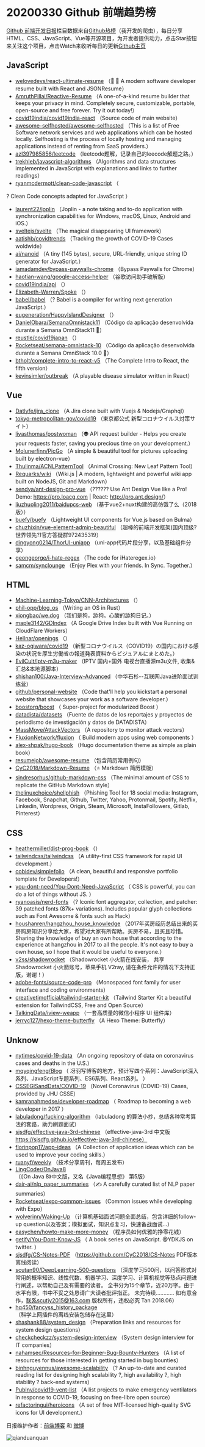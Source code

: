 # 20200330 Github 前端趋势榜

[Github 前端开发日报](https://qdkfweb.cn/c/news)栏目数据来自[Github热榜](https://github.qdkfweb.cn/)（我开发的爬虫），每日分享HTML、CSS、JavaScript、Vue等开源项目，为开发者提供动力，点击Star按钮来关注这个项目，点击Watch来收听每日的更新[Github主页](https://github.com/kujian/githubTrending)
## JavaScript

* [welovedevs/react-ultimate-resume](https://github.com/welovedevs/react-ultimate-resume) （&#x1f4bc; &#x1f3a8; A modern software developer resume built with React and JSONResume）
* [AmruthPillai/Reactive-Resume](https://github.com/AmruthPillai/Reactive-Resume) （A one-of-a-kind resume builder that keeps your privacy in mind. Completely secure, customizable, portable, open-source and free forever. Try it out today!）
* [covid19india/covid19india-react](https://github.com/covid19india/covid19india-react) （Source code of main website）
* [awesome-selfhosted/awesome-selfhosted](https://github.com/awesome-selfhosted/awesome-selfhosted) （This is a list of Free Software network services and web applications which can be hosted locally. Selfhosting is the process of locally hosting and managing applications instead of renting from SaaS providers.）
* [azl397985856/leetcode](https://github.com/azl397985856/leetcode) （leetcode题解，记录自己的leecode解题之路。）
* [trekhleb/javascript-algorithms](https://github.com/trekhleb/javascript-algorithms) （Algorithms and data structures implemented in JavaScript with explanations and links to further readings）
* [ryanmcdermott/clean-code-javascript](https://github.com/ryanmcdermott/clean-code-javascript) （
        
? Clean Code concepts adapted for JavaScript
      ）
* [laurent22/joplin](https://github.com/laurent22/joplin) （Joplin - a note taking and to-do application with synchronization capabilities for Windows, macOS, Linux, Android and iOS.）
* [sveltejs/svelte](https://github.com/sveltejs/svelte) （The magical disappearing UI framework）
* [aatishb/covidtrends](https://github.com/aatishb/covidtrends) （Tracking the growth of COVID-19 Cases woldwide）
* [ai/nanoid](https://github.com/ai/nanoid) （A tiny (145 bytes), secure, URL-friendly, unique string ID generator for JavaScript.）
* [iamadamdev/bypass-paywalls-chrome](https://github.com/iamadamdev/bypass-paywalls-chrome) （Bypass Paywalls for Chrome）
* [haotian-wang/google-access-helper](https://github.com/haotian-wang/google-access-helper) （谷歌访问助手破解版）
* [covid19india/api](https://github.com/covid19india/api) （）
* [Elizabeth-Warren/Spoke](https://github.com/Elizabeth-Warren/Spoke) （）
* [babel/babel](https://github.com/babel/babel) （? Babel is a compiler for writing next generation JavaScript.）
* [eugeneration/HappyIslandDesigner](https://github.com/eugeneration/HappyIslandDesigner) （）
* [DanielObara/SemanaOmnistack11](https://github.com/DanielObara/SemanaOmnistack11) （Código da aplicação desenvolvida durante a Semana OmniStack11 &#x1f680;）
* [reustle/covid19japan](https://github.com/reustle/covid19japan) （）
* [Rocketseat/semana-omnistack-10](https://github.com/Rocketseat/semana-omnistack-10) （Código da aplicação desenvolvida durante a Semana OmniStack 10.0 &#x1f680;）
* [btholt/complete-intro-to-react-v5](https://github.com/btholt/complete-intro-to-react-v5) （The Complete Intro to React, the fifth version）
* [kevinsimler/outbreak](https://github.com/kevinsimler/outbreak) （A playable disease simulator written in React）

## Vue

* [Datlyfe/jira_clone](https://github.com/Datlyfe/jira_clone) （A Jira clone built with Vuejs &amp; Nodejs/Graphql）
* [tokyo-metropolitan-gov/covid19](https://github.com/tokyo-metropolitan-gov/covid19) （東京都公式 新型コロナウイルス対策サイト）
* [liyasthomas/postwoman](https://github.com/liyasthomas/postwoman) （&#x1f47d; API request builder - Helps you create your requests faster, saving you precious time on your development.）
* [Molunerfinn/PicGo](https://github.com/Molunerfinn/PicGo) （A simple &amp; beautiful tool for pictures uploading built by electron-vue）
* [Thulinma/ACNLPatternTool](https://github.com/Thulinma/ACNLPatternTool) （Animal Crossing: New Leaf Pattern Tool）
* [Requarks/wiki](https://github.com/Requarks/wiki) （Wiki.js | A modern, lightweight and powerful wiki app built on NodeJS, Git and Markdown）
* [sendya/ant-design-pro-vue](https://github.com/sendya/ant-design-pro-vue) （??&#x200d;???&#x200d;? Use Ant Design Vue like a Pro! Demo: <a href="https://pro.loacg.com" rel="nofollow">https://pro.loacg.com</a> | React: <a href="http://pro.ant.design/" rel="nofollow">http://pro.ant.design/</a>）
* [liuzhuoling2011/baidupcs-web](https://github.com/liuzhuoling2011/baidupcs-web) （基于vue2+nuxt构建的高仿饿了么（2018版））
* [buefy/buefy](https://github.com/buefy/buefy) （Lightweight UI components for Vue.js based on Bulma）
* [chuzhixin/vue-element-admin-beautiful](https://github.com/chuzhixin/vue-element-admin-beautiful) （超棒的前端开发框架(国内顶级?世界领先?)官方答疑群972435319）
* [dingyong0214/ThorUI-uniapp](https://github.com/dingyong0214/ThorUI-uniapp) （uni-app代码片段分享，以及基础组件分享）
* [geongeorge/i-hate-regex](https://github.com/geongeorge/i-hate-regex) （The code for iHateregex.io）
* [samcm/synclounge](https://github.com/samcm/synclounge) （Enjoy Plex with your friends. In Sync. Together.）

## HTML

* [Machine-Learning-Tokyo/CNN-Architectures](https://github.com/Machine-Learning-Tokyo/CNN-Architectures) （）
* [phil-opp/blog_os](https://github.com/phil-opp/blog_os) （Writing an OS in Rust）
* [xiongbao/we.dog](https://github.com/xiongbao/we.dog) （我们是狗，舔狗。心酸的舔狗日记。）
* [maple3142/GDIndex](https://github.com/maple3142/GDIndex) （A Google Drive Index built with Vue Running on CloudFlare Workers）
* [Hellnar/openings](https://github.com/Hellnar/openings) （）
* [kaz-ogiwara/covid19](https://github.com/kaz-ogiwara/covid19) （新型コロナウイルス（COVID19）の国内における感染の状況を厚生労働省の報道発表資料からビジュアルにまとめた。）
* [EvilCult/iptv-m3u-maker](https://github.com/EvilCult/iptv-m3u-maker) （IPTV 国内+国外 电视台直播源m3u文件, 收集&amp;汇总&amp;本地源脚本）
* [shishan100/Java-Interview-Advanced](https://github.com/shishan100/Java-Interview-Advanced) （中华石杉--互联网Java进阶面试训练营）
* [github/personal-website](https://github.com/github/personal-website) （Code that'll help you kickstart a personal website that showcases your work as a software developer.）
* [boostorg/boost](https://github.com/boostorg/boost) （
        Super-project for modularized Boost
      ）
* [datadista/datasets](https://github.com/datadista/datasets) （Fuente de datos de los reportajes y proyectos de periodismo de investigación y datos de DATADISTA）
* [MassMove/AttackVectors](https://github.com/MassMove/AttackVectors) （A repository to monitor attack vectors）
* [FluxionNetwork/fluxion](https://github.com/FluxionNetwork/fluxion) （
        Build modern apps using web components
      ）
* [alex-shpak/hugo-book](https://github.com/alex-shpak/hugo-book) （Hugo documentation theme as simple as plain book）
* [resumejob/awesome-resume](https://github.com/resumejob/awesome-resume) （包含简历常用例句）
* [CyC2018/Markdown-Resume](https://github.com/CyC2018/Markdown-Resume) （&#x2b50;&#xfe0f; Markdown 简历模版）
* [sindresorhus/github-markdown-css](https://github.com/sindresorhus/github-markdown-css) （The minimal amount of CSS to replicate the GitHub Markdown style）
* [thelinuxchoice/shellphish](https://github.com/thelinuxchoice/shellphish) （Phishing Tool for 18 social media: Instagram, Facebook, Snapchat, Github, Twitter, Yahoo, Protonmail, Spotify, Netflix, Linkedin, Wordpress, Origin, Steam, Microsoft, InstaFollowers, Gitlab, Pinterest）

## CSS

* [heathermiller/dist-prog-book](https://github.com/heathermiller/dist-prog-book) （）
* [tailwindcss/tailwindcss](https://github.com/tailwindcss/tailwindcss) （A utility-first CSS framework for rapid UI development.）
* [cobidev/simplefolio](https://github.com/cobidev/simplefolio) （A clean, beautiful and responsive portfolio template for Developers!）
* [you-dont-need/You-Dont-Need-JavaScript](https://github.com/you-dont-need/You-Dont-Need-JavaScript) （
        CSS is powerful, you can do a lot of things without JS.
      ）
* [ryanoasis/nerd-fonts](https://github.com/ryanoasis/nerd-fonts) （? Iconic font aggregator, collection, and patcher: 39 patched fonts (87k+ variations). Includes popular glyph collections such as Font Awesome &amp; fonts such as Hack）
* [houshanren/hangzhou_house_knowledge](https://github.com/houshanren/hangzhou_house_knowledge) （2017年买房经历总结出来的买房购房知识分享给大家，希望对大家有所帮助。买房不易，且买且珍惜。Sharing the knowledge of buy an own house that according to the experience at hangzhou in 2017 to all the people. It's not easy to buy a own house, so I hope that it would be useful to everyone.）
* [v2ss/shadowrocket](https://github.com/v2ss/shadowrocket) （Shadowrocket 小火箭在线安装， 共享Shadowrocket 小火箭账号，苹果手机 V2ray, 请在条件允许的情况下支持正版，谢谢！）
* [adobe-fonts/source-code-pro](https://github.com/adobe-fonts/source-code-pro) （Monospaced font family for user interface and coding environments）
* [creativetimofficial/tailwind-starter-kit](https://github.com/creativetimofficial/tailwind-starter-kit) （Tailwind Starter Kit a beautiful extension for TailwindCSS, Free and Open Source）
* [TalkingData/iview-weapp](https://github.com/TalkingData/iview-weapp) （一套高质量的微信小程序 UI 组件库）
* [jerryc127/hexo-theme-butterfly](https://github.com/jerryc127/hexo-theme-butterfly) （A Hexo Theme: Butterfly）

## Unknow

* [nytimes/covid-19-data](https://github.com/nytimes/covid-19-data) （An ongoing repository of data on coronavirus cases and deaths in the U.S.）
* [mqyqingfeng/Blog](https://github.com/mqyqingfeng/Blog) （
        冴羽写博客的地方，预计写四个系列：JavaScript深入系列、JavaScript专题系列、ES6系列、React系列。
      ）
* [CSSEGISandData/COVID-19](https://github.com/CSSEGISandData/COVID-19) （Novel Coronavirus (COVID-19) Cases, provided by JHU CSSE）
* [kamranahmedse/developer-roadmap](https://github.com/kamranahmedse/developer-roadmap) （
        Roadmap to becoming a web developer in 2017
      ）
* [labuladong/fucking-algorithm](https://github.com/labuladong/fucking-algorithm) （labuladong 的算法小抄，总结各种常考算法的套路，助力刷题面试）
* [sjsdfg/effective-java-3rd-chinese](https://github.com/sjsdfg/effective-java-3rd-chinese) （effective-java-3rd 中文版 https://sjsdfg.github.io/effective-java-3rd-chinese）
* [florinpop17/app-ideas](https://github.com/florinpop17/app-ideas) （A Collection of application ideas which can be used to improve your coding skills.）
* [ruanyf/weekly](https://github.com/ruanyf/weekly) （技术分享周刊，每周五发布）
* [LingCoder/OnJava8](https://github.com/LingCoder/OnJava8) （《On Java 8》中文版，又名《Java编程思想》 第5版）
* [dair-ai/nlp_paper_summaries](https://github.com/dair-ai/nlp_paper_summaries) （✍️ A carefully curated list of NLP paper summaries）
* [Rocketseat/expo-common-issues](https://github.com/Rocketseat/expo-common-issues) （Common issues while developing with Expo）
* [wolverinn/Waking-Up](https://github.com/wolverinn/Waking-Up) （计算机基础面试问题全面总结，包含详细的follow-up question以及答案；模拟面试，知识点复习，快速备战面试...）
* [easychen/howto-make-more-money](https://github.com/easychen/howto-make-more-money) （程序员如何优雅的挣零花钱）
* [getify/You-Dont-Know-JS](https://github.com/getify/You-Dont-Know-JS) （
        A book series on JavaScript. @YDKJS on twitter.
      ）
* [sjsdfg/CS-Notes-PDF](https://github.com/sjsdfg/CS-Notes-PDF) （<a href="https://github.com/CyC2018/CS-Notes">https://github.com/CyC2018/CS-Notes</a> PDF版本离线阅读）
* [scutan90/DeepLearning-500-questions](https://github.com/scutan90/DeepLearning-500-questions) （深度学习500问，以问答形式对常用的概率知识、线性代数、机器学习、深度学习、计算机视觉等热点问题进行阐述，以帮助自己及有需要的读者。 全书分为15个章节，近20万字。由于水平有限，书中不妥之处恳请广大读者批评指正。 未完待续............ 如有意合作，联系scutjy2015@163.com 版权所有，违权必究 Tan 2018.06）
* [hq450/fancyss_history_package](https://github.com/hq450/fancyss_history_package) （科学上网插件的离线安装包储存在这里）
* [shashank88/system_design](https://github.com/shashank88/system_design) （Preparation links and resources for system design questions）
* [checkcheckzz/system-design-interview](https://github.com/checkcheckzz/system-design-interview) （System design interview for IT companies）
* [nahamsec/Resources-for-Beginner-Bug-Bounty-Hunters](https://github.com/nahamsec/Resources-for-Beginner-Bug-Bounty-Hunters) （A list of resources for those interested in getting started in bug bounties）
* [binhnguyennus/awesome-scalability](https://github.com/binhnguyennus/awesome-scalability) （? An up-to-date and curated reading list for designing high scalability ?, high availability ?, high stability ? back-end systems）
* [PubInv/covid19-vent-list](https://github.com/PubInv/covid19-vent-list) （A list projects to make emergency ventilators in response to COVID-19, focusing on free-libre open source）
* [refactoringui/heroicons](https://github.com/refactoringui/heroicons) （A set of free MIT-licensed high-quality SVG icons for UI development.）


日报维护作者：[前端博客](https://qdkfweb.cn/) 和 [微博](https://qdkfweb.cn/go/weibo)

![qianduanquan](https://user-images.githubusercontent.com/3055447/38468989-651132ac-3b80-11e8-8e6b-15122322a9d7.png)